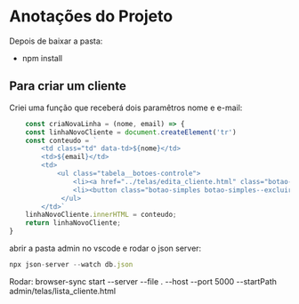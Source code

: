 # Anotações do Projeto
Depois de baixar a pasta:
- npm install

## Para criar um cliente 
Criei uma função que receberá dois paramêtros nome e e-mail:

````js
    const criaNovaLinha = (nome, email) => {
    const linhaNovoCliente = document.createElement('tr')
    const conteudo = `
        <td class="td" data-td>${nome}</td>
        <td>${email}</td>
        <td>
            <ul class="tabela__botoes-controle">
                <li><a href="../telas/edita_cliente.html" class="botao-simples botao-simples--editar">Editar</a></li>
                <li><button class="botao-simples botao-simples--excluir" type="button">Excluir</button></li>
             </ul>
        </td>`
    linhaNovoCliente.innerHTML = conteudo;
    return linhaNovoCliente;
}
````

abrir a pasta admin no vscode e 
rodar o json server: 
```js
npx json-server --watch db.json
```

Rodar: browser-sync start --server --file . --host --port 5000 --startPath admin/telas/lista_cliente.html

